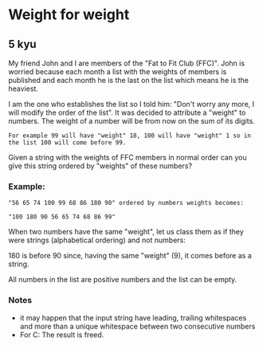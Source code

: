 # Weight for weight
## 5 kyu

My friend John and I are members of the "Fat to Fit Club (FFC)". John is worried because each month a list with the weights of members is published and each month he is the last on the list which means he is the heaviest.

I am the one who establishes the list so I told him: "Don't worry any more, I will modify the order of the list". It was decided to attribute a "weight" to numbers. The weight of a number will be from now on the sum of its digits.

`For example 99 will have "weight" 18, 100 will have "weight" 1 so in the list 100 will come before 99.`

Given a string with the weights of FFC members in normal order can you give this string ordered by "weights" of these numbers?

### Example:
```
"56 65 74 100 99 68 86 180 90" ordered by numbers weights becomes:

"100 180 90 56 65 74 68 86 99"
```
When two numbers have the same "weight", let us class them as if they were strings (alphabetical ordering) and not numbers:

180 is before 90 since, having the same "weight" (9), it comes before as a string.

All numbers in the list are positive numbers and the list can be empty.

### Notes

- it may happen that the input string have leading, trailing whitespaces and more than a unique whitespace between two consecutive numbers
- For C: The result is freed.


